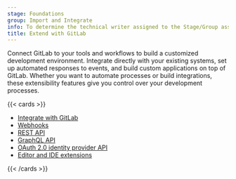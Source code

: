 ```yaml
---
stage: Foundations
group: Import and Integrate
info: To determine the technical writer assigned to the Stage/Group associated with this page, see https://handbook.gitlab.com/handbook/product/ux/technical-writing/#assignments
title: Extend with GitLab
---
```


Connect GitLab to your tools and workflows to build a customized development environment.
Integrate directly with your existing systems, set up automated responses to events,
and build custom applications on top of GitLab.
Whether you want to automate processes or build integrations, these extensibility
features give you control over your development processes.

{{< cards >}}

- [Integrate with GitLab](../integration/_index.md)
- [Webhooks](../user/project/integrations/webhooks.md)
- [REST API](rest/_index.md)
- [GraphQL API](graphql/_index.md)
- [OAuth 2.0 identity provider API](oauth2.md)
- [Editor and IDE extensions](../editor_extensions/_index.md)

{{< /cards >}}
